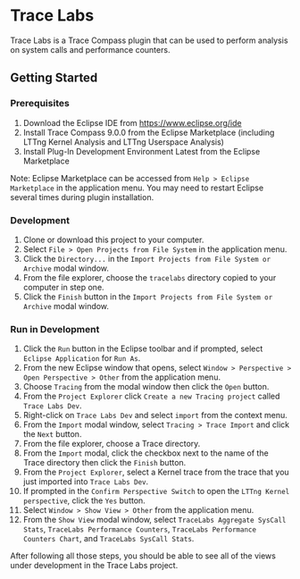 # Trace Labs

Trace Labs is a Trace Compass plugin that can be used to perform analysis on system calls and performance counters.

## Getting Started

### Prerequisites

1. Download the Eclipse IDE from https://www.eclipse.org/ide
2. Install Trace Compass 9.0.0 from the Eclipse Marketplace (including LTTng Kernel Analysis and LTTng Userspace Analysis)
3. Install Plug-In Development Environment Latest from the Eclipse Marketplace

Note: Eclipse Marketplace can be accessed from `Help > Eclipse Marketplace` in the application menu. You may need to restart Eclipse several times during plugin installation.

### Development

1. Clone or download this project to your computer.
2. Select `File > Open Projects from File System` in the application menu.
3. Click the `Directory...` in the `Import Projects from File System or Archive` modal window.
4. From the file explorer, choose the `tracelabs` directory copied to your computer in step one.
5. Click the `Finish` button in the `Import Projects from File System or Archive` modal window.

### Run in Development

1. Click the `Run` button in the Eclipse toolbar and if prompted, select `Eclipse Application` for `Run As`.
2. From the new Eclipse window that opens, select `Window > Perspective > Open Perspective > Other` from the application menu.
3. Choose `Tracing` from the modal window then click the `Open` button.
4. From the `Project Explorer` click `Create a new Tracing project` called `Trace Labs Dev`.
5. Right-click on `Trace Labs Dev` and select `import` from the context menu.
6. From the `Import` modal window, select `Tracing > Trace Import` and click the `Next` button.
7. From the file explorer, choose a Trace directory.
8. From the `Import` modal, click the checkbox next to the name of the Trace directory then click the `Finish` button.
9. From the `Project Explorer`, select a Kernel trace from the trace that you just imported into `Trace Labs Dev`.
10. If prompted in the `Confirm Perspective Switch` to open the `LTTng Kernel perspective`, click the `Yes` button.
11. Select `Window > Show View > Other` from the application menu.
12. From the `Show View` modal window, select `TraceLabs Aggregate SysCall Stats`, `TraceLabs Performance Counters`, `TraceLabs Performance Counters Chart`, and `TraceLabs SysCall Stats`.

After following all those steps, you should be able to see all of the views under development in the Trace Labs project.
